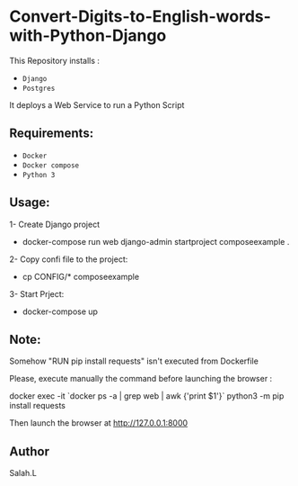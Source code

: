 # Convert-Digits-to-English-words-with-Python-Django


This Repository installs :

- `Django`
- `Postgres`

It deploys a Web Service to run a Python Script

## Requirements:

- `Docker`
- `Docker compose`
- `Python 3`

## Usage:

1- Create Django project

- docker-compose run web django-admin startproject composeexample .
 
2- Copy confi file to the project:

- cp CONFIG/* composeexample

3- Start Prject:
- docker-compose up

## Note:

Somehow "RUN pip install requests" isn't executed from Dockerfile

Please, execute manually the command before launching the browser :

docker exec -it \`docker ps -a | grep web | awk {'print $1'}\` python3 -m pip install requests 

Then launch the browser at http://127.0.0.1:8000

## Author
Salah.L
